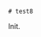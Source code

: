                                                                                                                                                                                                                               # test8

Init.
